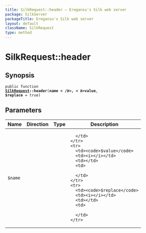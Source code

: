 ```yaml
---
title: SilkRequest::header — Eregansu's Silk web server
package: SilkServer
packageTitle: Eregansu's Silk web server
layout: default
className: SilkRequest
type: method
---
```


# SilkRequest::header

## Synopsis

<code>public function <b><a href="SilkRequest">SilkRequest</a>::header</b>(<b>$name</b>, <b>$value</b>, <b>$replace</b> = true)</code>

## Parameters

<table>
  <thead>
    <tr>
      <th>Name</th>
      <th>Direction</th>
      <th>Type</th>
      <th>Description</th>
    </tr>
  </thead>
  <tbody>
    <tr>
      <td><code>$name</code>
      <td><i></i></td>
      <td></td>
      <td>

      </td>
    </tr>
    <tr>
      <td><code>$value</code>
      <td><i></i></td>
      <td></td>
      <td>

      </td>
    </tr>
    <tr>
      <td><code>$replace</code>
      <td><i></i></td>
      <td></td>
      <td>

      </td>
    </tr>
  </tbody>
</table>

